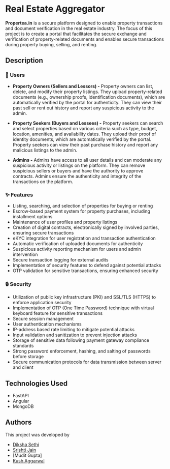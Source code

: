 # Real Estate Aggregator

**Propertea.in** is a secure platform designed to enable property transactions and document verification in the real estate industry. The focus of this project is to create a portal that facilitates the secure exchange and verification of property-related documents and enables secure transactions during property buying, selling, and renting.

## Description
### :busts_in_silhouette: Users
* **Property Owners (Sellers and Lessors) -** Property owners can list, delete, and modify their property listings. They upload property-related documents (e.g., ownership proofs, identification documents), which are automatically verified by the portal for authenticity. They can view their past sell or rent out history and report any suspicious activity to the admin.

* **Property Seekers (Buyers and Lessees) -** Property seekers can search and select properties based on various criteria such as type, budget, location, amenities, and availability dates. They upload their proof of identity documents, which are automatically verified by the portal. Property seekers can view their past purchase history and report any malicious listings to the admin.

* **Admins -** Admins have access to all user details and can moderate any suspicious activity or listings on the platform. They can remove suspicious sellers or buyers and have the authority to approve contracts. Admins ensure the authenticity and integrity of the transactions on the platform.

### :sparkles: Features
* Listing, searching, and selection of properties for buying or renting
* Escrow-based payment system for property purchases, including installment options
* Maintenance of user profiles and property listings
* Creation of digital contracts, electronically signed by involved parties, ensuring secure transactions
* eKYC integration for user registration and transaction authentication
* Automatic verification of uploaded documents for authenticity
* Suspicious activity reporting mechanism for users and admin intervention
* Secure transaction logging for external audits
* Implementation of security features to defend against potential attacks
* OTP validation for sensitive transactions, ensuring enhanced security

### :lock: Security
* Utilization of public key infrastructure (PKI) and SSL/TLS (HTTPS) to enforce application security
* Implementation of OTP (One Time Password) technique with virtual keyboard feature for sensitive transactions
* Secure session management
* User authentication mechanisms
* IP-address based rate limiting to mitigate potential attacks
* Input validation and sanitization to prevent injection attacks
* Storage of sensitive data following payment gateway compliance standards
* Strong password enforcement, hashing, and salting of passwords before storage
* Secure communication protocols for data transmission between server and client

## Technologies Used
* FastAPI
* Angular
* MongoDB

## Authors
This project was developed by
* [Diksha Sethi](https://github.com/dikshasethi2511)
* [Srishti Jain](https://github.com/srishti20543)
* [Mudit Gupta]
* [Kush Aggarwal](https://github.com/kushaggarwal1)
